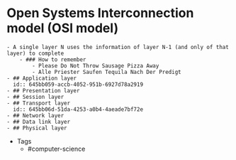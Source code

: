 # Open Systems Interconnection model (OSI model)
	- A single layer N uses the information of layer N-1 (and only of that layer) to complete
		- ### How to remember
			- Please Do Not Throw Sausage Pizza Away
			- Alle Priester Saufen Tequila Nach Der Predigt
	- ## Application layer
	  id:: 645bb059-accb-4052-951b-6927d78a2919
	- ## Presentation layer
	- ## Session layer
	- ## Transport layer
	  id:: 645bb06d-51da-4253-a0b4-4aeade7bf72e
	- ## Network layer
	- ## Data link layer
	- ## Physical layer
- Tags
	- #computer-science